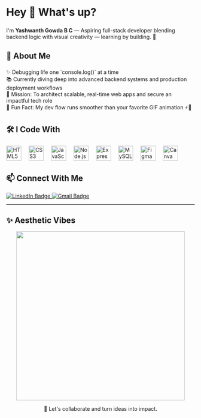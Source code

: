 <h1 align="left">Hey 👋 What's up?</h1>

###

<p align="left">
I'm <b>Yashwanth Gowda B C</b> — Aspiring full-stack developer blending backend logic with visual creativity — learning by building. 🚀
</p>

###

<h2 align="left">🧠 About Me</h2>

###

<p align="left">
✨ Debugging life one `console.log()` at a time<br>
📚 Currently diving deep into advanced backend systems and production deployment workflows<br>
🎯 Mission: To architect scalable, real-time web apps and secure an impactful tech role<br>
🎲 Fun Fact: My dev flow runs smoother than your favorite GIF animation ⚡🎥
</p>

###

<h2 align="left">🛠️ I Code With</h2>

###

<div align="left">
  <img src="https://cdn.jsdelivr.net/gh/devicons/devicon/icons/html5/html5-original.svg" height="40" alt="HTML5 logo" />
  <img width="12" />
  <img src="https://cdn.jsdelivr.net/gh/devicons/devicon/icons/css3/css3-original.svg" height="40" alt="CSS3 logo" />
  <img width="12" />
  <img src="https://cdn.jsdelivr.net/gh/devicons/devicon/icons/javascript/javascript-original.svg" height="40" alt="JavaScript logo" />
  <img width="12" />
  <img src="https://cdn.jsdelivr.net/gh/devicons/devicon/icons/nodejs/nodejs-original.svg" height="40" alt="Node.js logo" />
  <img width="12" />
  <img src="https://cdn.jsdelivr.net/gh/devicons/devicon/icons/express/express-original.svg" height="40" alt="Express logo" />
  <img width="12" />
  <img src="https://cdn.jsdelivr.net/gh/devicons/devicon/icons/mysql/mysql-original.svg" height="40" alt="MySQL logo" />
  <img width="12" />
  <img src="https://cdn.jsdelivr.net/gh/devicons/devicon/icons/figma/figma-original.svg" height="40" alt="Figma logo" />
  <img width="12" />
  <img src="https://img.icons8.com/color/48/canva.png" height="40" alt="Canva logo" />
</div>

###

<h2 align="left">📫 Connect With Me</h2>

<p align="left">
  <a href="https://www.linkedin.com/in/yashwanthgowdabc/" target="_blank">
    <img src="https://img.shields.io/badge/LinkedIn-0A66C2?style=for-the-badge&logo=linkedin&logoColor=white" alt="LinkedIn Badge"/>
  </a>
  <a href="mailto:yashwanthgowdabc83@gmail.com">
    <img src="https://img.shields.io/badge/Gmail-EA4335?style=for-the-badge&logo=gmail&logoColor=white" alt="Gmail Badge"/>
  </a>
</p>

---

<h2 align="left">✨ Aesthetic Vibes</h2>

<p align="center">
  <img src="https://media.giphy.com/media/qgQUggAC3Pfv687qPC/giphy.gif" width="450" />
</p>

<p align="center">
  🤝 Let's collaborate and turn ideas into impact.
</p>

